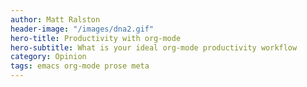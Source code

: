 ```yaml
---
author: Matt Ralston
header-image: "/images/dna2.gif"
hero-title: Productivity with org-mode
hero-subtitle: What is your ideal org-mode productivity workflow
category: Opinion
tags: emacs org-mode prose meta
---
```

